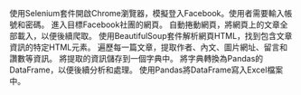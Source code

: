 使用Selenium套件開啟Chrome瀏覽器，模擬登入Facebook。使用者需要輸入帳號和密碼。
進入目標Facebook社團的網頁。
自動捲動網頁，將網頁上的文章全部載入，以便後續爬取。
使用BeautifulSoup套件解析網頁HTML，找到包含文章資訊的特定HTML元素。
遍歷每一篇文章，提取作者、內文、圖片網址、留言和讚數等資訊。
將提取的資訊儲存到一個字典中。
將字典轉換為Pandas的DataFrame，以便後續分析和處理。
使用Pandas將DataFrame寫入Excel檔案中。
